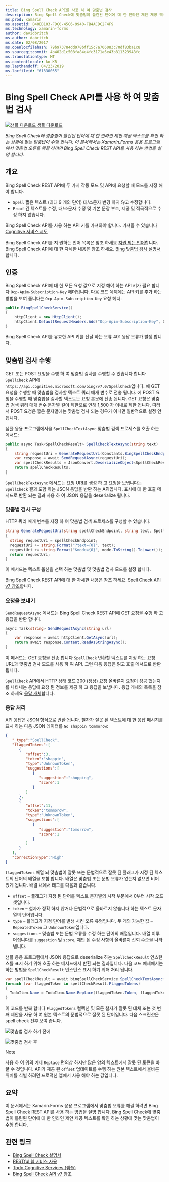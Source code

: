 ```yaml
---
title: Bing Spell Check API를 사용 하 여 맞춤법 검사
description: Bing Spell Check에 맞춤법이 틀린된 단어에 대 한 인라인 제안 제공 텍스트를 확인 하는 상황에 맞는 맞춤법이 수행 합니다. 이 문서에서는 Xamarin.Forms 응용 프로그램에서 맞춤법 오류를 해결 하려면 Bing Spell Check REST API를 사용 하는 방법을 설명 합니다.
ms.prod: xamarin
ms.assetid: B40EB103-FDC0-45C6-9940-FB4ACDC2F4F9
ms.technology: xamarin-forms
author: davidbritch
ms.author: dabritch
ms.date: 02/08/2017
ms.openlocfilehash: 79b973784dd978bff15c7a706083c70df83ba1c8
ms.sourcegitcommit: 4b402d1c508fa84e4fc3171a6e43b811323948fc
ms.translationtype: MT
ms.contentlocale: ko-KR
ms.lasthandoff: 04/23/2019
ms.locfileid: "61330055"
---
```

# <a name="spell-checking-using-the-bing-spell-check-api"></a>Bing Spell Check API를 사용 하 여 맞춤법 검사

[![샘플 다운로드](~/media/shared/download.png) 샘플 다운로드](https://developer.xamarin.com/samples/xamarin-forms/WebServices/TodoCognitiveServices/)

_Bing Spell Check에 맞춤법이 틀린된 단어에 대 한 인라인 제안 제공 텍스트를 확인 하는 상황에 맞는 맞춤법이 수행 합니다. 이 문서에서는 Xamarin.Forms 응용 프로그램에서 맞춤법 오류를 해결 하려면 Bing Spell Check REST API를 사용 하는 방법을 설명 합니다._

## <a name="overview"></a>개요

Bing Spell Check REST API에 두 가지 작동 모드 및 API에 요청할 때 모드를 지정 해야 합니다.

- `Spell` 짧은 텍스트 (최대 9 개의 단어) 대/소문자 변경 하지 않고 수정합니다.
- `Proof` 긴 텍스트를 수정, 대/소문자 수정 및 기본 문장 부호, 제공 및 적극적으로 수정 하지 않습니다.

Bing Spell Check API를 사용 하는 API 키를 가져와야 합니다. 가져올 수 있습니다 [Cognitive 서비스 시도](https://azure.microsoft.com/try/cognitive-services/)

Bing Spell Check API를 지 원하는 언어 목록은 참조 하세요 [지원 되는 언어](/azure/cognitive-services/bing-spell-check/bing-spell-check-supported-languages/)합니다. Bing Spell Check API에 대 한 자세한 내용은 참조 하세요. [Bing 맞춤법 검사 설명서](/azure/cognitive-services/bing-spell-check/)합니다.

## <a name="authentication"></a>인증

Bing Spell Check API에 대 한 모든 요청 값으로 지정 해야 하는 API 키가 필요 합니다 `Ocp-Apim-Subscription-Key` 헤더입니다. 다음 코드 예제에는 API 키를 추가 하는 방법을 보여 줍니다는 `Ocp-Apim-Subscription-Key` 요청 헤더:

```csharp
public BingSpellCheckService()
{
    httpClient = new HttpClient();
    httpClient.DefaultRequestHeaders.Add("Ocp-Apim-Subscription-Key", Constants.BingSpellCheckApiKey);
}
```

Bing Spell Check API를 유효한 API 키를 전달 하는 오류 401 응답 오류가 발생 합니다.

## <a name="performing-spell-checking"></a>맞춤법 검사 수행

GET 또는 POST 요청을 수행 하 여 맞춤법 검사를 수행할 수 있습니다 합니다 `SpellCheck` API에 `https://api.cognitive.microsoft.com/bing/v7.0/SpellCheck`입니다. 에 GET 요청을 수행할 때 맞춤법을 검사할 텍스트 쿼리 매개 변수로 전송 됩니다. 에 POST 요청을 수행할 때 맞춤법을 검사할 텍스트는 요청 본문에 전송 됩니다. GET 요청은 맞춤법 검색 쿼리 매개 변수 문자열 길이 제한으로 인해 1,500 자 이내로 제한 됩니다. 따라서 POST 요청은 짧은 문자열에는 맞춤법 검사 되는 경우가 아니면 일반적으로 설정 안 됩니다.

샘플 응용 프로그램에서을 `SpellCheckTextAsync` 맞춤법 검색 프로세스를 호출 하는 메서드:

```csharp
public async Task<SpellCheckResult> SpellCheckTextAsync(string text)
{
    string requestUri = GenerateRequestUri(Constants.BingSpellCheckEndpoint, text, SpellCheckMode.Spell);
    var response = await SendRequestAsync(requestUri);
    var spellCheckResults = JsonConvert.DeserializeObject<SpellCheckResult>(response);
    return spellCheckResults;
}
```

`SpellCheckTextAsync` 메서드는 요청 URI를 생성 하 고 요청을 보냅니다는 `SpellCheck` 결과 포함 하는 JSON 응답을 반환 하는 API입니다. 표시에 대 한 호출 메서드로 반환 되는 결과 사용 하 여 JSON 응답을 deserialize 됩니다.

### <a name="configuring-spell-checking"></a>맞춤법 검사 구성

HTTP 쿼리 매개 변수를 지정 하 여 맞춤법 검색 프로세스를 구성할 수 있습니다.

```csharp
string GenerateRequestUri(string spellCheckEndpoint, string text, SpellCheckMode mode)
{
  string requestUri = spellCheckEndpoint;
  requestUri += string.Format("?text={0}", text);                         // text to spell check
  requestUri += string.Format("&mode={0}", mode.ToString().ToLower());    // spellcheck mode - proof or spell
  return requestUri;
}
```

이 메서드는 텍스트 옵션을 선택 하는 맞춤법 및 맞춤법 검사 모드를 설정 합니다.

Bing Spell Check REST API에 대 한 자세한 내용은 참조 하세요. [Spell Check API v7 참조](/rest/api/cognitiveservices/bing-spell-check-api-v7-reference/)합니다.

### <a name="sending-the-request"></a>요청을 보내기

`SendRequestAsync` 메서드는 Bing Spell Check REST API에 GET 요청을 수행 하 고 응답을 반환 합니다.

```csharp
async Task<string> SendRequestAsync(string url)
{
    var response = await httpClient.GetAsync(url);
    return await response.Content.ReadAsStringAsync();
}
```

이 메서드는 GET 요청을 전송 합니다 `SpellCheck` 변환할 텍스트를 지정 하는 요청 URL과 맞춤법 검사 모드를 사용 하 여 API. 그런 다음 응답은 읽고 호출 메서드로 반환 됩니다.

`SpellCheck` API에서 HTTP 상태 코드 200 (정상) 요청 올바른지 요청이 성공 했는지를 나타내는 응답에 요청 된 정보를 제공 하 고 응답을 보냅니다. 응답 개체의 목록을 참조 하세요 [응답 개체](/rest/api/cognitiveservices/bing-spell-check-api-v7-reference#response-objects)합니다.

### <a name="processing-the-response"></a>응답 처리

API 응답은 JSON 형식으로 반환 됩니다. 철자가 잘못 된 텍스트에 대 한 응답 메시지를 표시 하는 다음 JSON 데이터를 `Go shappin tommorow`:

```json
{  
   "_type":"SpellCheck",
   "flaggedTokens":[  
      {  
         "offset":3,
         "token":"shappin",
         "type":"UnknownToken",
         "suggestions":[  
            {  
               "suggestion":"shopping",
               "score":1
            }
         ]
      },
      {  
         "offset":11,
         "token":"tommorow",
         "type":"UnknownToken",
         "suggestions":[  
            {  
               "suggestion":"tomorrow",
               "score":1
            }
         ]
      }
   ],
   "correctionType":"High"
}
```

`flaggedTokens` 배열 되 맞춤법이 잘못 또는 문법적으로 잘못 된 플래그가 지정 된 텍스트의 단어의 배열을 포함 합니다. 배열은 맞춤법 또는 문법 오류가 없는지 없으면 비어 있게 됩니다. 배열 내에서 태그를 다음과 같습니다.

- `offset` – 플래그가 지정 된 단어를 텍스트 문자열의 시작 부분에서 0부터 시작 오프셋입니다.
- `token` – 철자가 정확 하지 않거나 문법적으로 올바르지 않습니다 하는 텍스트 문자열의 단어입니다.
- `type` – 플래그가 지정 단어를 발생 시킨 오류 유형입니다. 두 개의 가능한 값 – `RepeatedToken` 고 `UnknownToken`입니다.
- `suggestions` – 맞춤법 또는 문법 오류를 수정 하는 단어의 배열입니다. 배열 이루어집니다를 `suggestion` 및 `score`, 제안 된 수정 사항이 올바른지 신뢰 수준을 나타냅니다.

샘플 응용 프로그램에서 JSON 응답으로 deserialize 하는 `SpellCheckResult` 인스턴스를 표시 하기 위해 호출 하는 메서드에서 반환 되는 결과입니다. 다음 코드 예제에서는 하는 방법을 `SpellCheckResult` 인스턴스 표시 하기 위해 처리 됩니다.

```csharp
var spellCheckResult = await bingSpellCheckService.SpellCheckTextAsync(TodoItem.Name);
foreach (var flaggedToken in spellCheckResult.FlaggedTokens)
{
  TodoItem.Name = TodoItem.Name.Replace(flaggedToken.Token, flaggedToken.Suggestions.FirstOrDefault().Suggestion);
}
```

이 코드를 반복 합니다 `FlaggedTokens` 컬렉션 및 모든 철자가 잘못 된 대체 또는 첫 번째 제안을 사용 하 여 원본 텍스트의 문법적으로 잘못 된 단어입니다. 다음 스크린샷은 spell check 전후 보여 줍니다.

![](spell-check-images/before-spell-check.png "맞춤법 검사 하기 전에")

![](spell-check-images/after-spell-check.png "맞춤법 검사 후")

> [!NOTE]
> 사용 하 여 위의 예제 `Replace` 편의상 하지만 많은 양의 텍스트에서 잘못 된 토큰을 바꿀 수 것입니다. API가 제공 된 `offset` 업데이트를 수행 하는 원본 텍스트에서 올바른 위치를 식별 하려면 프로덕션 앱에서 사용 해야 하는 값입니다.

## <a name="summary"></a>요약

이 문서에서는 Xamarin.Forms 응용 프로그램에서 맞춤법 오류를 해결 하려면 Bing Spell Check REST API를 사용 하는 방법을 설명 합니다. Bing Spell Check에 맞춤법이 틀린된 단어에 대 한 인라인 제안 제공 텍스트를 확인 하는 상황에 맞는 맞춤법이 수행 합니다.

## <a name="related-links"></a>관련 링크

- [Bing Spell Check 설명서](/azure/cognitive-services/bing-spell-check/)
- [RESTful 웹 서비스 사용](~/xamarin-forms/data-cloud/consuming/rest.md)
- [Todo Cognitive Services (샘플)](https://developer.xamarin.com/samples/xamarin-forms/WebServices/TodoCognitiveServices/)
- [Bing Spell Check API v7 참조](/rest/api/cognitiveservices/bing-spell-check-api-v7-reference/)

